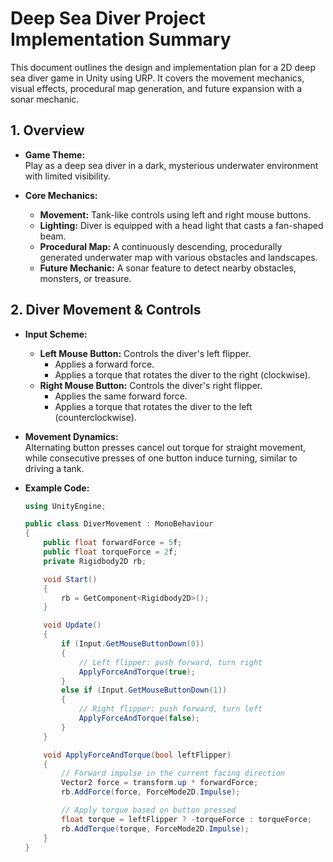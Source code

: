 # Deep Sea Diver Project Implementation Summary

This document outlines the design and implementation plan for a 2D deep sea diver game in Unity using URP. It covers the movement mechanics, visual effects, procedural map generation, and future expansion with a sonar mechanic.

## 1. Overview

- **Game Theme:**  
  Play as a deep sea diver in a dark, mysterious underwater environment with limited visibility.
  
- **Core Mechanics:**  
  - **Movement:** Tank-like controls using left and right mouse buttons.
  - **Lighting:** Diver is equipped with a head light that casts a fan-shaped beam.
  - **Procedural Map:** A continuously descending, procedurally generated underwater map with various obstacles and landscapes.
  - **Future Mechanic:** A sonar feature to detect nearby obstacles, monsters, or treasure.

## 2. Diver Movement & Controls

- **Input Scheme:**
  - **Left Mouse Button:** Controls the diver's left flipper.
    - Applies a forward force.
    - Applies a torque that rotates the diver to the right (clockwise).
  - **Right Mouse Button:** Controls the diver's right flipper.
    - Applies the same forward force.
    - Applies a torque that rotates the diver to the left (counterclockwise).

- **Movement Dynamics:**  
  Alternating button presses cancel out torque for straight movement, while consecutive presses of one button induce turning, similar to driving a tank.

- **Example Code:**
  ```csharp
  using UnityEngine;

  public class DiverMovement : MonoBehaviour
  {
      public float forwardForce = 5f;
      public float torqueForce = 2f;
      private Rigidbody2D rb;

      void Start()
      {
          rb = GetComponent<Rigidbody2D>();
      }

      void Update()
      {
          if (Input.GetMouseButtonDown(0))
          {
              // Left flipper: push forward, turn right
              ApplyForceAndTorque(true);
          }
          else if (Input.GetMouseButtonDown(1))
          {
              // Right flipper: push forward, turn left
              ApplyForceAndTorque(false);
          }
      }

      void ApplyForceAndTorque(bool leftFlipper)
      {
          // Forward impulse in the current facing direction
          Vector2 force = transform.up * forwardForce;
          rb.AddForce(force, ForceMode2D.Impulse);

          // Apply torque based on button pressed
          float torque = leftFlipper ? -torqueForce : torqueForce;
          rb.AddTorque(torque, ForceMode2D.Impulse);
      }
  }
